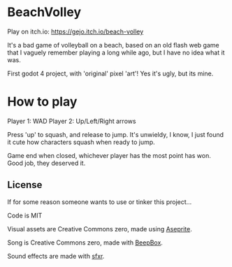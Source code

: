 
# BeachVolley
Play on itch.io: https://gejo.itch.io/beach-volley

It's a bad game of volleyball on a beach, based on an old flash web game that I vaguely remember playing a long while ago, but I have no idea what it was.

First godot 4 project, with 'original' pixel 'art'! Yes it's ugly, but its mine.

# How to play

Player 1: WAD
Player 2: Up/Left/Right arrows

Press 'up' to squash, and release to jump. It's unwieldy, I know, I just found it cute how characters squash when ready to jump.

Game end when closed, whichever player has the most point has won. Good job, they deserved it.

## License

If for some reason someone wants to use or tinker this project...

Code is MIT

Visual assets are Creative Commons zero, made using [Aseprite](https://www.aseprite.org/).

Song is Creative Commons zero, made with [BeepBox](https://www.beepbox.co).

Sound effects are made with [sfxr](http://www.drpetter.se/project_sfxr.html).

